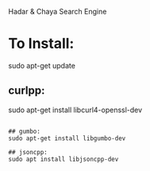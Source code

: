 Hadar & Chaya 
Search Engine

# To Install:
sudo apt-get update

## curlpp:
sudo apt-get install libcurl4-openssl-dev
```

## gumbo:
sudo apt-get install libgumbo-dev

## jsoncpp:
sudo apt install libjsoncpp-dev
